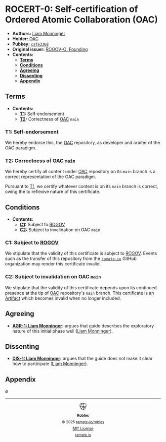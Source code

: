 # ROCERT-0: Self-certification of Ordered Atomic Collaboration (OAC)
- **Authors:** [Liam Monninger](liam@ramate.io)
- **Holder:** [OAC](https://github.com/ramate-io/oac)
- **Pubkey:** [`cafe3368`](./pub.key)
- **Original issuer:** [ROGOV-O: Founding](../../../rogov/roera-000-000-000-dulan/rogov-000-000-000/README.md)
- **Contents:**
    - **[Terms](#terms)**
    - **[Conditions](#conditions)**
    - **[Agreeing](#agreeing)**
    - **[Dissenting](#dissenting)**
    - **[Appendix](#appendix)**

## Terms
- **Contents:**
    - **[T1](#t1-self-endorsement):** Self-endorsement
    - **[T2](#t2-correctness-of-oac-main):** Correctness of [OAC](https://github.com/ramate-io/oac) `main`

### T1: Self-endorsement
We hereby endorse this, the [OAC](https://github.com/ramate-io/oac) repository, as developer and arbiter of the OAC paradigm.

### T2: Correctness of [OAC](https://github.com/ramate-io/oac) `main`
We hereby certify all content under [OAC](https://github.com/ramate-io/oac) repository on its `main` branch is a correct representation of the OAC paradigm.

Pursuant to [T1](#t1-self-endorsement), we certify whatever content is on its `main` branch is correct, owing the to reflexive nature of this certificate.

## Conditions
- **Contents:**
    - **[C1](#c1-subject-to-rogov):** Subject to [ROGOV](../../../rogov/README.md)
    - **[C2](#c2-subject-to-invalidation-on-oac-main):** Subject to invalidation on OAC `main`

### C1: Subject to [ROGOV](../../../rogov/README.md)
We stipulate that the validity of this certificate is subject to [ROGOV](../../../rogov/README.md). Events such as the transfer of this repository from the [`ramate-io`](https://github.com/ramate-io) GitHub organization may render this certificate invalid.

### C2: Subject to invalidation on OAC `main`
We stipulate that the validity of this certificate depends upon its continued presence at the tip of [OAC](https://github.com/ramate-io/oac) repository's `main` branch. This certificate is an [Artifact](../../../roglo/roera-000-000-000-dulan/roglo-000-000-000-artifact/README.md) which becomes invalid when no longer included.

## Agreeing
- **[AGR-1: Liam Monninger](./agreeing/agr-001-liam-monninger/README.md):** argues that guide describes the exploratory nature of this initial phase well ([Liam Monninger](mailto:liam@ramate.io)).

## Dissenting
- **[DIS-1: Liam Monninger](./dissenting/dis-001-liam-monninger/README.md):** argues that the guide does not make it clear how to participate ([Liam Monninger](mailto:liam@ramate.io)).

## Appendix
$\emptyset$

<!--ROBLES FOOTER: DO NOT REMOVE THIS LINE-->
---

<div align="center">
  <picture>
    <source srcset="./assets/robles-inverted-transparent.png" media="(prefers-color-scheme: dark)">
    <img height="24" src="./assets/robles-transparent.png" alt="Robles"/>
  </picture>
  <br/>
  <sub>
    <b>Robles</b>
    <br/>
    &copy; 2025 <a href="https://github.com/ramate-io/robles">ramate-io/robles</a>
    <br/>
    <a href="https://github.com/ramate-io/robles/blob/main/LICENSE">MIT License</a>
    <br/>
    <a href="https://www.ramate.io">ramate.io</a>
  </sub>
</div>
